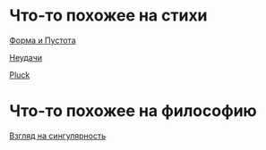 # Что-то похожее на стихи

[Форма и Пустота](https://github.com/anarhehest/RaT/blob/master/rhymes/form_and_emptiness.txt)

[Неудачи](https://github.com/anarhehest/RaT/blob/master/rhymes/unfortunes.txt)

[Pluck](https://github.com/anarhehest/RaT/blob/master/rhymes/pluck.txt)

# Что-то похожее на философию

[Взгляд на сингулярность](https://github.com/anarhehest/RaT/blob/master/thoughts/singularity.txt)